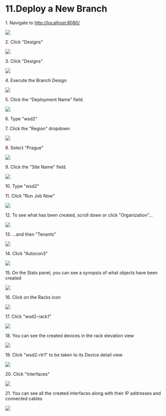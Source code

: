 # 11.Deploy a New Branch



1\. Navigate to [http://localhost:8080/](http://localhost:8080/)

![](https://ajeuwbhvhr.cloudimg.io/https://colony-recorder.s3.amazonaws.com/files/2025-05-18/57103910-377d-4695-b8b0-21b702dfbc43/ascreenshot.jpeg?tl_px=45,195&br_px=2797,1734&force_format=jpeg&q=100&width=1120.0)


2\. Click "Designs"

![](https://ajeuwbhvhr.cloudimg.io/https://colony-recorder.s3.amazonaws.com/files/2025-05-18/57103910-377d-4695-b8b0-21b702dfbc43/ascreenshot.jpeg?tl_px=0,391&br_px=2752,1930&force_format=jpeg&q=100&width=1120.0&wat=1&wat_opacity=1&wat_gravity=northwest&wat_url=https://colony-recorder.s3.amazonaws.com/images/watermarks/FB923C_standard.png&wat_pad=36,408)


3\. Click "Designs"

![](https://ajeuwbhvhr.cloudimg.io/https://colony-recorder.s3.amazonaws.com/files/2025-05-18/ffd9faf5-91ed-405b-a059-b866e036a6c1/ascreenshot.jpeg?tl_px=0,391&br_px=2752,1930&force_format=jpeg&q=100&width=1120.0&wat=1&wat_opacity=1&wat_gravity=northwest&wat_url=https://colony-recorder.s3.amazonaws.com/images/watermarks/FB923C_standard.png&wat_pad=16,475)


4\. Execute the Branch Design

![](https://ajeuwbhvhr.cloudimg.io/https://colony-recorder.s3.amazonaws.com/files/2025-05-18/f83f252b-6ab0-4911-ab24-739874721f13/ascreenshot.jpeg?tl_px=90,0&br_px=2842,1538&force_format=jpeg&q=100&width=1120.0&wat=1&wat_opacity=1&wat_gravity=northwest&wat_url=https://colony-recorder.s3.amazonaws.com/images/watermarks/FB923C_standard.png&wat_pad=982,273)


5\. Click the "Deployment Name" field.

![](https://ajeuwbhvhr.cloudimg.io/https://colony-recorder.s3.amazonaws.com/files/2025-05-18/85e37461-66fa-462d-93c2-55b5aa96333f/ascreenshot.jpeg?tl_px=90,132&br_px=2842,1671&force_format=jpeg&q=100&width=1120.0&wat=1&wat_opacity=1&wat_gravity=northwest&wat_url=https://colony-recorder.s3.amazonaws.com/images/watermarks/FB923C_standard.png&wat_pad=709,277)


6\. Type "wsd2"


7\. Click the "Region" dropdown

![](https://ajeuwbhvhr.cloudimg.io/https://colony-recorder.s3.amazonaws.com/files/2025-05-18/38b824c7-397e-47ba-bca5-c5c1ac59741e/ascreenshot.jpeg?tl_px=90,391&br_px=2842,1930&force_format=jpeg&q=100&width=1120.0&wat=1&wat_opacity=1&wat_gravity=northwest&wat_url=https://colony-recorder.s3.amazonaws.com/images/watermarks/FB923C_standard.png&wat_pad=661,302)


8\. Select "Prague"

![](https://ajeuwbhvhr.cloudimg.io/https://colony-recorder.s3.amazonaws.com/files/2025-05-18/21b07b53-d8ee-450f-b6b3-290ade15d84b/ascreenshot.jpeg?tl_px=57,391&br_px=2810,1930&force_format=jpeg&q=100&width=1120.0&wat=1&wat_opacity=1&wat_gravity=northwest&wat_url=https://colony-recorder.s3.amazonaws.com/images/watermarks/FB923C_standard.png&wat_pad=524,360)


9\. Click the "Site Name" field.

![](https://ajeuwbhvhr.cloudimg.io/https://colony-recorder.s3.amazonaws.com/files/2025-05-18/25422d30-f284-4f51-8625-2d9ebc636e42/ascreenshot.jpeg?tl_px=57,391&br_px=2810,1930&force_format=jpeg&q=100&width=1120.0&wat=1&wat_opacity=1&wat_gravity=northwest&wat_url=https://colony-recorder.s3.amazonaws.com/images/watermarks/FB923C_standard.png&wat_pad=524,360)


10\. Type "wsd2"


11\. Click "Run Job Now"

![](https://ajeuwbhvhr.cloudimg.io/https://colony-recorder.s3.amazonaws.com/files/2025-05-18/1ba24411-0ed6-44f4-9254-dcbd1597c135/ascreenshot.jpeg?tl_px=90,391&br_px=2842,1930&force_format=jpeg&q=100&width=1120.0&wat=1&wat_opacity=1&wat_gravity=northwest&wat_url=https://colony-recorder.s3.amazonaws.com/images/watermarks/FB923C_standard.png&wat_pad=860,510)


12\. To see what has been created, scroll down or click "Organization"...

![](https://ajeuwbhvhr.cloudimg.io/https://colony-recorder.s3.amazonaws.com/files/2025-05-18/bfdcef58-575a-4d4c-8cab-76bf81b3cc69/ascreenshot.jpeg?tl_px=0,0&br_px=2752,1538&force_format=jpeg&q=100&width=1120.0&wat=1&wat_opacity=1&wat_gravity=northwest&wat_url=https://colony-recorder.s3.amazonaws.com/images/watermarks/FB923C_standard.png&wat_pad=71,96)


13\. ...and then "Tenants"

![](https://ajeuwbhvhr.cloudimg.io/https://colony-recorder.s3.amazonaws.com/files/2025-05-18/15d7ef44-bd1d-4ea1-aca3-0c1b56ae0543/ascreenshot.jpeg?tl_px=0,322&br_px=2752,1861&force_format=jpeg&q=100&width=1120.0&wat=1&wat_opacity=1&wat_gravity=northwest&wat_url=https://colony-recorder.s3.amazonaws.com/images/watermarks/FB923C_standard.png&wat_pad=6,276)


14\. Click "Autocon3"

![](https://ajeuwbhvhr.cloudimg.io/https://colony-recorder.s3.amazonaws.com/files/2025-05-18/295ec79b-df0f-47c0-a5a5-879b84826cc7/ascreenshot.jpeg?tl_px=0,0&br_px=2752,1538&force_format=jpeg&q=100&width=1120.0&wat=1&wat_opacity=1&wat_gravity=northwest&wat_url=https://colony-recorder.s3.amazonaws.com/images/watermarks/FB923C_standard.png&wat_pad=232,231)


15\. On the Stats panel, you can see a synopsis of what objects have been created

![](https://ajeuwbhvhr.cloudimg.io/https://colony-recorder.s3.amazonaws.com/files/2025-05-18/b153cff5-4b15-42c2-9d12-80ea05823412/ascreenshot.jpeg?tl_px=61,391&br_px=2814,1930&force_format=jpeg&q=100&width=1120.0&wat=1&wat_opacity=1&wat_gravity=northwest&wat_url=https://colony-recorder.s3.amazonaws.com/images/watermarks/FB923C_standard.png&wat_pad=1034,528)


16\. Click on the Racks icon

![](https://ajeuwbhvhr.cloudimg.io/https://colony-recorder.s3.amazonaws.com/files/2025-05-18/c0d3750b-9725-4a27-b46e-3325493cd66b/ascreenshot.jpeg?tl_px=90,391&br_px=2842,1930&force_format=jpeg&q=100&width=1120.0&wat=1&wat_opacity=1&wat_gravity=northwest&wat_url=https://colony-recorder.s3.amazonaws.com/images/watermarks/FB923C_standard.png&wat_pad=843,344)


17\. Click "wsd2-rack1"

![](https://ajeuwbhvhr.cloudimg.io/https://colony-recorder.s3.amazonaws.com/files/2025-05-18/890c55d4-36d3-4a79-b672-8c9f8b5ada24/ascreenshot.jpeg?tl_px=0,122&br_px=2752,1661&force_format=jpeg&q=100&width=1120.0&wat=1&wat_opacity=1&wat_gravity=northwest&wat_url=https://colony-recorder.s3.amazonaws.com/images/watermarks/FB923C_standard.png&wat_pad=248,277)


18\. You can see the created devices in the rack elevation view

![](https://ajeuwbhvhr.cloudimg.io/https://colony-recorder.s3.amazonaws.com/files/2025-05-18/db06adc6-65eb-4744-a872-54d2e82e431b/screenshot.webp?tl_px=0,0&br_px=3600,1922&force_format=jpeg&q=100&width=1120.0)


19\. Click "wsd2-rtr1" to be taken to its Device detail view

![](https://ajeuwbhvhr.cloudimg.io/https://colony-recorder.s3.amazonaws.com/files/2025-05-18/1afd5dfa-e99e-4594-9c48-785f62bdcb4e/ascreenshot.jpeg?tl_px=0,0&br_px=2752,1538&force_format=jpeg&q=100&width=1120.0&wat=1&wat_opacity=1&wat_gravity=northwest&wat_url=https://colony-recorder.s3.amazonaws.com/images/watermarks/FB923C_standard.png&wat_pad=391,152)


20\. Click "Interfaces"

![](https://ajeuwbhvhr.cloudimg.io/https://colony-recorder.s3.amazonaws.com/files/2025-05-18/e5312610-f273-4013-a5fb-ed7692bc5fa5/ascreenshot.jpeg?tl_px=90,0&br_px=2842,1538&force_format=jpeg&q=100&width=1120.0&wat=1&wat_opacity=1&wat_gravity=northwest&wat_url=https://colony-recorder.s3.amazonaws.com/images/watermarks/FB923C_standard.png&wat_pad=615,223)


21\. You can see all the created interfaces along with their IP addresses and connected cables

![](https://ajeuwbhvhr.cloudimg.io/https://colony-recorder.s3.amazonaws.com/files/2025-05-18/91b20977-fb8e-4143-8338-9fc87494b5a9/ascreenshot.jpeg?tl_px=90,391&br_px=2842,1930&force_format=jpeg&q=100&width=1120.0&wat=1&wat_opacity=1&wat_gravity=northwest&wat_url=https://colony-recorder.s3.amazonaws.com/images/watermarks/FB923C_standard.png&wat_pad=925,494)